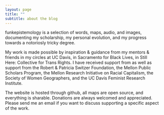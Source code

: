 ```yaml
---
layout: page
title: ""
subtitle: about the blog
---
```


funkepistemology is a selection of words, maps, audio, and images, documenting my scholarship, my personal evolution, and my progress towards a notoriosly tricky degree.

My work is made possible by inspiration & guidance from my mentors & friends in my circles at UC Davis, in Sacramento for Black Lives, in Still Here: Collective for Trans Rights. I have received support from as well as support from the Robert & Patricia Switzer Foundation, the Mellon Public Scholars Program, the Mellon Research Initiative on Racial Capitalism, the Society of Women Geographers, and the UC Davis Feminist Research Institute.

The website is hosted through github, all maps are open source, and everything is sharable.  Donations are always welcomed and appreciated.  Please send me an email if you want to discuss supporting a specific aspect of the work. 
